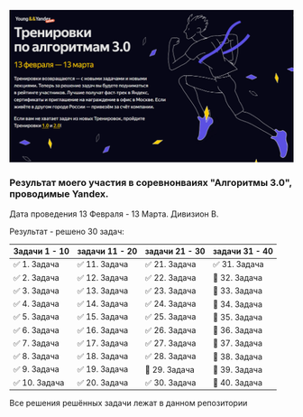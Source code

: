 ![10_contest_Yandex_algorithms_3](images/Yandex_C_3.png)

### Результат моего участия в соревнонваиях "Алгоритмы 3.0", проводимые Yandex.

Дата проведения 13 Февраля - 13 Марта.
Дивизион B.

Результат - решено 30 задач:

| Задачи 1 - 10 | задачи 11 - 20    | задачи 21 - 30    | задачи 31 - 40 |
|---------------|-------------------|-------------------|----------------| 
| ✅ 1. Задача   | ✅ 11. Задача | ✅ 21. Задача | ✅ 31. Задача   |
| ✅ 2. Задача   | ✅ 12. Задача | ✅ 22. Задача | 🔘 32. Задача   |
| ✅ 3. Задача   | ✅ 13. Задача | ✅ 23. Задача | 🔘 33. Задача   |
| ✅ 4. Задача   | ✅ 14. Задача | ✅ 24. Задача | 🔘 34. Задача   |
| ✅ 5. Задача   | ✅ 15. Задача | ✅ 25. Задача | 🔘 35. Задача   |
| ✅ 6. Задача   | ✅ 16. Задача | ✅ 26. Задача | 🔘 36. Задача   |
| ✅ 7. Задача   | ✅ 17. Задача | ✅ 27. Задача | 🔘 37. Задача   |
| ✅ 8. Задача   | ✅ 18. Задача | ✅ 28. Задача | 🔘 38. Задача   |
| ✅ 9. Задача   | ✅ 19. Задача | 🔘 29. Задача | 🔘 39. Задача   |
| ✅ 10. Задача  | ✅ 20. Задача | ✅ 30. Задача | 🔘 40. Задача   |

Все решения решённых задачи лежат в данном репозитории
